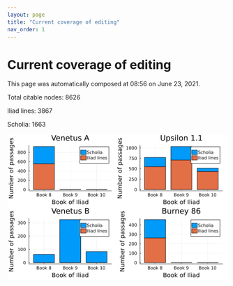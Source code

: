 ```yaml
---
layout: page
title: "Current coverage of editing"
nav_order: 1
---
```



# Current coverage of editing

This page was automatically composed at 08:56 on June 23, 2021.

Total citable nodes: 8626

Iliad lines: 3867

Scholia: 1663

![Summary of coverage](./coverage.png)